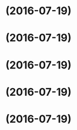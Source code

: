 <a name=""></a>
#  (2016-07-19)




<a name=""></a>
#  (2016-07-19)




<a name=""></a>
#  (2016-07-19)




<a name=""></a>
#  (2016-07-19)




<a name=""></a>
#  (2016-07-19)





